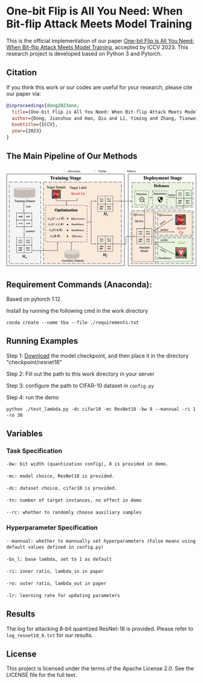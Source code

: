 # One-bit Flip is All You Need: When Bit-flip Attack Meets Model Training 

This is the official implementation of our paper [One-bit Flip is All You Need: When Bit-flip Attack Meets Model Training](), accepted by ICCV 2023. This research project is developed based on Python 3 and Pytorch.


## Citation

If you think this work or our codes are useful for your research, please cite our paper via:

```bibtex
@inproceedings{dong2023one,
  title={One-bit Flip is All You Need: When Bit-flip Attack Meets Model Training},
  author={Dong, Jianshuo and Han, Qiu and Li, Yiming and Zhang, Tianwei and Li, Yuanjie and Lai, Zeqi and Zhang, Chao and Xia, Shu-Tao },
  booktitle={ICCV},
  year={2023}
}
```

## The Main Pipeline of Our Methods

![pipeline](./pipeline.png)

## Requirement Commands (Anaconda):

Based on pytorch 1.12

Install by running the following cmd in the work directory 

```
conda create --name tba --file ./requirements.txt
```

## Running Examples

Step 1: [Download](https://www.dropbox.com/s/ax24afm1vqs9k8m/176_95.25.pth?dl=0) the model checkpoint, and then place it in the directory "checkpoint/resnet18"

Step 2: Fill out the path to this work directory in your server

Step 3: configure the path to CIFAR-10 dataset in ``config.py``

Step 4: run the demo

```shell
python ./test_lambda.py -dc cifar10 -mc ResNet18 -bw 8 --mannual -ri 1 -ro 30
```


## Variables

### Task Specification
```
-bw: bit width (quantization config), 8 is provided in demo.

-mc: model choice, ResNet18 is provided.

-dc: dataset choice, cifar10 is provided.

-tn: number of target instances, no effect in demo

--rc: whether to randomly choose auxiliary samples
```
### Hyperparameter Specification
```
--mannual: whether to mannually set hyperparameters (False means using default values defined in config.py)

-bs_l: base lambda, set to 1 as default

-ri: inner ratio, lambda_in in paper

-ro: outer ratio, lambda_out in paper

-lr: learning rate for updating parameters
```

## Results
The log for attacking 8-bit quantized ResNet-18 is provided. Please refer to `log_resnet18_8.txt` for our results.


## License 

This project is licensed under the terms of the Apache License 2.0. See the LICENSE file for the full text.
